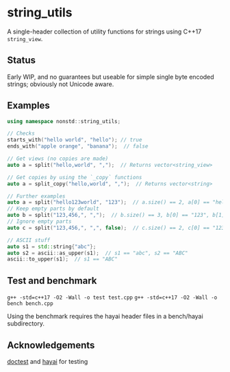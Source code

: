 # string_utils
A single-header collection of utility functions for strings using C++17 `string_view`.

Status
---
Early WIP, and no guarantees but useable for simple single byte encoded strings; obviously not Unicode aware.

Examples
---
```C++
using namespace nonstd::string_utils;

// Checks
starts_with("hello world", "hello"); // true
ends_with("apple orange", "banana");  // false

// Get views (no copies are made)
auto a = split("hello,world", ",");  // Returns vector<string_view>

// Get copies by using the `_copy` functions
auto a = split_copy("hello,world", ",");  // Returns vector<string>

// Further examples
auto a = split("hello123world", "123");  // a.size() == 2, a[0] == "hello", a[1] == "world"
// Keep empty parts by default
auto b = split("123,456,", ",");  // b.size() == 3, b[0] == "123", b[1] == "456", b[2] empty
// Ignore empty parts
auto c = split("123,456,", ",", false);  // c.size() == 2, c[0] == "123", c[1] == "456"

// ASCII stuff
auto s1 = std::string{"abc"};
auto s2 = ascii::as_upper(s1);  // s1 == "abc", s2 == "ABC"
ascii::to_upper(s1);  // s1 == "ABC"
```

Test and benchmark
---
`g++ -std=c++17 -O2 -Wall -o test test.cpp`
`g++ -std=c++17 -O2 -Wall -o bench bench.cpp`

Using the benchmark requires the hayai header files in a bench/hayai subdirectory.

Acknowledgements
---
[doctest](https://github.com/onqtam/doctest) and [hayai](https://github.com/nickbruun/hayai) for testing
